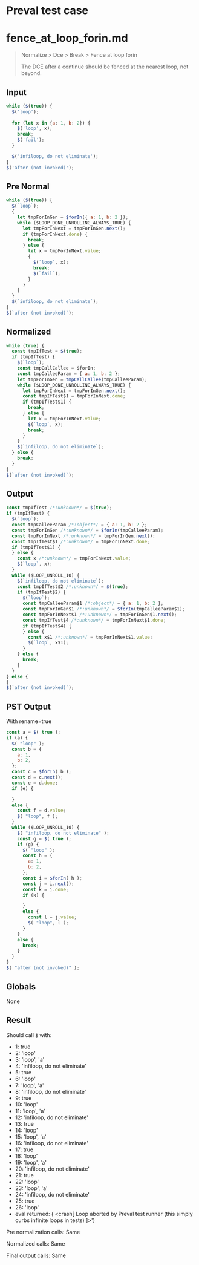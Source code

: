 # Preval test case

# fence_at_loop_forin.md

> Normalize > Dce > Break > Fence at loop forin
>
> The DCE after a continue should be fenced at the nearest loop, not beyond.

## Input

`````js filename=intro
while ($(true)) {
  $('loop');
  
  for (let x in {a: 1, b: 2}) {
    $('loop', x);
    break;
    $('fail');
  }

  $('infiloop, do not eliminate');
}
$('after (not invoked)');
`````

## Pre Normal


`````js filename=intro
while ($(true)) {
  $(`loop`);
  {
    let tmpForInGen = $forIn({ a: 1, b: 2 });
    while ($LOOP_DONE_UNROLLING_ALWAYS_TRUE) {
      let tmpForInNext = tmpForInGen.next();
      if (tmpForInNext.done) {
        break;
      } else {
        let x = tmpForInNext.value;
        {
          $(`loop`, x);
          break;
          $(`fail`);
        }
      }
    }
  }
  $(`infiloop, do not eliminate`);
}
$(`after (not invoked)`);
`````

## Normalized


`````js filename=intro
while (true) {
  const tmpIfTest = $(true);
  if (tmpIfTest) {
    $(`loop`);
    const tmpCallCallee = $forIn;
    const tmpCalleeParam = { a: 1, b: 2 };
    let tmpForInGen = tmpCallCallee(tmpCalleeParam);
    while ($LOOP_DONE_UNROLLING_ALWAYS_TRUE) {
      let tmpForInNext = tmpForInGen.next();
      const tmpIfTest$1 = tmpForInNext.done;
      if (tmpIfTest$1) {
        break;
      } else {
        let x = tmpForInNext.value;
        $(`loop`, x);
        break;
      }
    }
    $(`infiloop, do not eliminate`);
  } else {
    break;
  }
}
$(`after (not invoked)`);
`````

## Output


`````js filename=intro
const tmpIfTest /*:unknown*/ = $(true);
if (tmpIfTest) {
  $(`loop`);
  const tmpCalleeParam /*:object*/ = { a: 1, b: 2 };
  const tmpForInGen /*:unknown*/ = $forIn(tmpCalleeParam);
  const tmpForInNext /*:unknown*/ = tmpForInGen.next();
  const tmpIfTest$1 /*:unknown*/ = tmpForInNext.done;
  if (tmpIfTest$1) {
  } else {
    const x /*:unknown*/ = tmpForInNext.value;
    $(`loop`, x);
  }
  while ($LOOP_UNROLL_10) {
    $(`infiloop, do not eliminate`);
    const tmpIfTest$2 /*:unknown*/ = $(true);
    if (tmpIfTest$2) {
      $(`loop`);
      const tmpCalleeParam$1 /*:object*/ = { a: 1, b: 2 };
      const tmpForInGen$1 /*:unknown*/ = $forIn(tmpCalleeParam$1);
      const tmpForInNext$1 /*:unknown*/ = tmpForInGen$1.next();
      const tmpIfTest$4 /*:unknown*/ = tmpForInNext$1.done;
      if (tmpIfTest$4) {
      } else {
        const x$1 /*:unknown*/ = tmpForInNext$1.value;
        $(`loop`, x$1);
      }
    } else {
      break;
    }
  }
} else {
}
$(`after (not invoked)`);
`````

## PST Output

With rename=true

`````js filename=intro
const a = $( true );
if (a) {
  $( "loop" );
  const b = {
    a: 1,
    b: 2,
  };
  const c = $forIn( b );
  const d = c.next();
  const e = d.done;
  if (e) {

  }
  else {
    const f = d.value;
    $( "loop", f );
  }
  while ($LOOP_UNROLL_10) {
    $( "infiloop, do not eliminate" );
    const g = $( true );
    if (g) {
      $( "loop" );
      const h = {
        a: 1,
        b: 2,
      };
      const i = $forIn( h );
      const j = i.next();
      const k = j.done;
      if (k) {

      }
      else {
        const l = j.value;
        $( "loop", l );
      }
    }
    else {
      break;
    }
  }
}
$( "after (not invoked)" );
`````

## Globals

None

## Result

Should call `$` with:
 - 1: true
 - 2: 'loop'
 - 3: 'loop', 'a'
 - 4: 'infiloop, do not eliminate'
 - 5: true
 - 6: 'loop'
 - 7: 'loop', 'a'
 - 8: 'infiloop, do not eliminate'
 - 9: true
 - 10: 'loop'
 - 11: 'loop', 'a'
 - 12: 'infiloop, do not eliminate'
 - 13: true
 - 14: 'loop'
 - 15: 'loop', 'a'
 - 16: 'infiloop, do not eliminate'
 - 17: true
 - 18: 'loop'
 - 19: 'loop', 'a'
 - 20: 'infiloop, do not eliminate'
 - 21: true
 - 22: 'loop'
 - 23: 'loop', 'a'
 - 24: 'infiloop, do not eliminate'
 - 25: true
 - 26: 'loop'
 - eval returned: ('<crash[ Loop aborted by Preval test runner (this simply curbs infinite loops in tests) ]>')

Pre normalization calls: Same

Normalized calls: Same

Final output calls: Same
